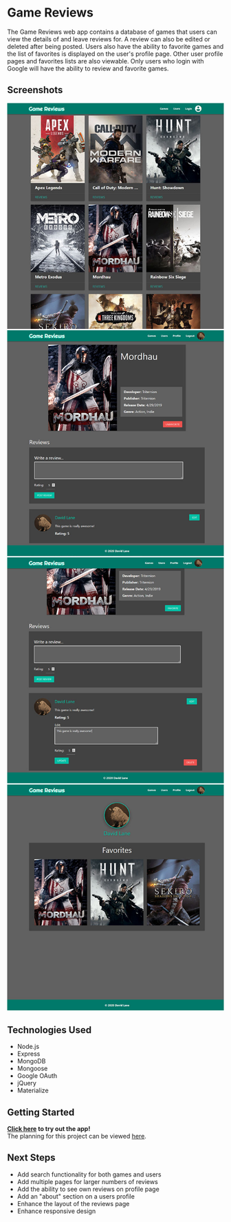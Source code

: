 # Game Reviews

The Game Reviews web app contains a database of games that users can view the details of and leave reviews for. A review can also be edited or deleted after being posted. Users also have the ability to favorite games and the list of favorites is displayed on the user's profile page. Other user profile pages and favorites lists are also viewable. Only users who login with Google will have the ability to review and favorite games.

## Screenshots
![main page](screenshots/gamereviews1.jpg)
![review page](screenshots/gamereviews2.jpg)
![edit page](screenshots/gamereviews4.jpg)
![profile page](screenshots/gamereviews3.jpg)

## Technologies Used
- Node.js
- Express
- MongoDB
- Mongoose
- Google OAuth
- jQuery
- Materialize

## Getting Started
**[Click here](http://gamesreviews.herokuapp.com/games) to try out the app!**  
 The planning for this project can be viewed [here](https://trello.com/b/0QyKhhzH/game-reviews).
 
 ## Next Steps
- Add search functionality for both games and users
- Add multiple pages for larger numbers of reviews
- Add the ability to see own reviews on profile page
- Add an "about" section on a users profile
- Enhance the layout of the reviews page
- Enhance responsive design